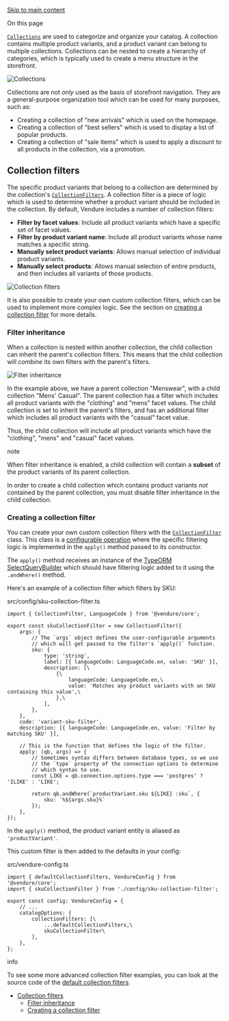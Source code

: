 [Skip to main content](https://docs.vendure.io/guides/core-concepts/collections/#__docusaurus_skipToContent_fallback)

On this page

[`Collections`](https://docs.vendure.io/reference/typescript-api/entities/collection/) are used to categorize and organize your catalog. A collection
contains multiple product variants, and a product variant can belong to multiple collections. Collections can be nested to
create a hierarchy of categories, which is typically used to create a menu structure in the storefront.

![Collections](https://docs.vendure.io/assets/images/collections-20faee4362e958c1b33c40781deba17e.webp)

Collections are not _only_ used as the basis of storefront navigation. They are a general-purpose organization tool which can be used
for many purposes, such as:

- Creating a collection of "new arrivals" which is used on the homepage.
- Creating a collection of "best sellers" which is used to display a list of popular products.
- Creating a collection of "sale items" which is used to apply a discount to all products in the collection, via a promotion.

## Collection filters [​](https://docs.vendure.io/guides/core-concepts/collections/\#collection-filters "Direct link to Collection filters")

The specific product variants that belong to a collection are determined by the collection's [`CollectionFilters`](https://docs.vendure.io/reference/typescript-api/configuration/collection-filter/).
A collection filter is a piece of logic which is used to determine whether a product variant should be included in the collection. By default, Vendure
includes a number of collection filters:

- **Filter by facet values**: Include all product variants which have a specific set of facet values.
- **Filter by product variant name**: Include all product variants whose name matches a specific string.
- **Manually select product variants**: Allows manual selection of individual product variants.
- **Manually select products**: Allows manual selection of entire products, and then includes all variants of those products.

![Collection filters](https://docs.vendure.io/assets/images/collection-filters-20aaa0950798367037f8150142b0d5b3.webp)

It is also possible to create your own custom collection filters, which can be used to implement more complex logic. See the section on [creating a collection filter](https://docs.vendure.io/guides/core-concepts/collections/#creating-a-collection-filter) for more details.

### Filter inheritance [​](https://docs.vendure.io/guides/core-concepts/collections/\#filter-inheritance "Direct link to Filter inheritance")

When a collection is nested within another collection, the child collection can inherit the parent's collection filters. This means that the child collection
will _combine_ its own filters with the parent's filters.

![Filter inheritance](https://docs.vendure.io/assets/images/filter-inheritance-5eb61291b7dc96f43ebe2efcac6f8971.webp)

In the example above, we have a parent collection "Menswear", with a child collection "Mens' Casual". The parent collection has a filter which includes all
product variants with the "clothing" and "mens" facet values. The child collection is set to inherit the parent's filters, and has an additional filter which
includes all product variants with the "casual" facet value.

Thus, the child collection will include all product variants which have the "clothing", "mens" and "casual" facet values.

note

When filter inheritance is enabled, a child collection will contain a **subset** of the product variants of its parent collection.

In order to create a child collection which contains product variants _not_ contained by the parent collection, you must disable filter inheritance
in the child collection.

### Creating a collection filter [​](https://docs.vendure.io/guides/core-concepts/collections/\#creating-a-collection-filter "Direct link to Creating a collection filter")

You can create your own custom collection filters with the [`CollectionFilter`](https://docs.vendure.io/reference/typescript-api/configuration/collection-filter/) class. This class
is a [configurable operation](https://docs.vendure.io/guides/developer-guide/strategies-configurable-operations/#configurable-operations) where the specific
filtering logic is implemented in the `apply()` method passed to its constructor.

The `apply()` method receives an instance of the [TypeORM SelectQueryBuilder](https://typeorm.io/select-query-builder) which should have filtering logic
added to it using the `.andWhere()` method.

Here's an example of a collection filter which filters by SKU:

src/config/sku-collection-filter.ts

```codeBlockLines_e6Vv
import { CollectionFilter, LanguageCode } from '@vendure/core';

export const skuCollectionFilter = new CollectionFilter({
    args: {
        // The `args` object defines the user-configurable arguments
        // which will get passed to the filter's `apply()` function.
        sku: {
            type: 'string',
            label: [{ languageCode: LanguageCode.en, value: 'SKU' }],
            description: [\
                {\
                    languageCode: LanguageCode.en,\
                    value: 'Matches any product variants with an SKU containing this value',\
                },\
            ],
        },
    },
    code: 'variant-sku-filter',
    description: [{ languageCode: LanguageCode.en, value: 'Filter by matching SKU' }],

    // This is the function that defines the logic of the filter.
    apply: (qb, args) => {
        // Sometimes syntax differs between database types, so we use
        // the `type` property of the connection options to determine
        // which syntax to use.
        const LIKE = qb.connection.options.type === 'postgres' ? 'ILIKE' : 'LIKE';

        return qb.andWhere(`productVariant.sku ${LIKE} :sku`, {
            sku: `%${args.sku}%`
        });
    },
});

```

In the `apply()` method, the product variant entity is aliased as `'productVariant'`.

This custom filter is then added to the defaults in your config:

src/vendure-config.ts

```codeBlockLines_e6Vv
import { defaultCollectionFilters, VendureConfig } from '@vendure/core';
import { skuCollectionFilter } from './config/sku-collection-filter';

export const config: VendureConfig = {
    // ...
    catalogOptions: {
        collectionFilters: [\
            ...defaultCollectionFilters,\
            skuCollectionFilter\
        ],
    },
};

```

info

To see some more advanced collection filter examples, you can look at the source code of the
[default collection filters](https://github.com/vendure-ecommerce/vendure/blob/master/packages/core/src/config/catalog/default-collection-filters.ts).

- [Collection filters](https://docs.vendure.io/guides/core-concepts/collections/#collection-filters)
  - [Filter inheritance](https://docs.vendure.io/guides/core-concepts/collections/#filter-inheritance)
  - [Creating a collection filter](https://docs.vendure.io/guides/core-concepts/collections/#creating-a-collection-filter)